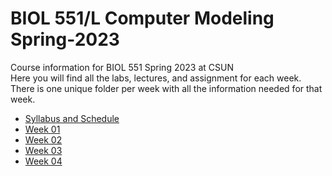 # BIOL 551/L Computer Modeling Spring-2023
Course information for BIOL 551 Spring 2023 at CSUN  
Here you will find all the labs, lectures, and assignment for each week.  
There is one unique folder per week with all the information needed for that week.

- [Syllabus and Schedule](https://github.com/Biol551-CSUN/Spring-2023/tree/main/Syllabus_and_Schedule)
- [Week 01](https://github.com/Biol551-CSUN/Spring-2023/tree/main/Week_01)
- [Week 02](https://github.com/Biol551-CSUN/Spring-2023/tree/main/Week_02)
- [Week 03](https://github.com/Biol551-CSUN/Spring-2023/tree/main/Week_03)
- [Week 04](https://github.com/Biol551-CSUN/Spring-2023/tree/main/Week_04)

